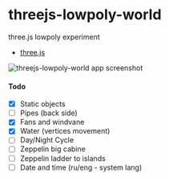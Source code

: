 # threejs-lowpoly-world
three.js lowpoly experiment


* [three.js](https://threejs.org/)


![threejs-lowpoly-world app screenshot](https://image.ibb.co/eoziQb/threejs_lowpoly_world.jpg)


#### Todo
- [x] Static objects
- [ ] Pipes (back side)
- [x] Fans and windvane
- [x] Water (vertices movement)
- [ ] Day/Night Cycle
- [ ] Zeppelin big cabine
- [ ] Zeppelin ladder to islands
- [ ] Date and time (ru/eng - system lang)